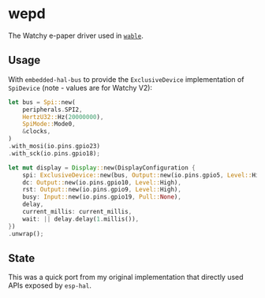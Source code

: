 # wepd

The Watchy e-paper driver used in [`wable`](https://github.com/invpt/wable).

## Usage

With `embedded-hal-bus` to provide the `ExclusiveDevice` implementation of `SpiDevice` (note - values are for Watchy V2):
```rust
let bus = Spi::new(
    peripherals.SPI2,
    HertzU32::Hz(20000000),
    SpiMode::Mode0,
    &clocks,
)
.with_mosi(io.pins.gpio23)
.with_sck(io.pins.gpio18);

let mut display = Display::new(DisplayConfiguration {
    spi: ExclusiveDevice::new(bus, Output::new(io.pins.gpio5, Level::High), delay).unwrap(),
    dc: Output::new(io.pins.gpio10, Level::High),
    rst: Output::new(io.pins.gpio9, Level::High),
    busy: Input::new(io.pins.gpio19, Pull::None),
    delay,
    current_millis: current_millis,
    wait: || delay.delay(1.millis()),
})
.unwrap();
```

## State

This was a quick port from my original implementation that directly used APIs exposed by `esp-hal`.
